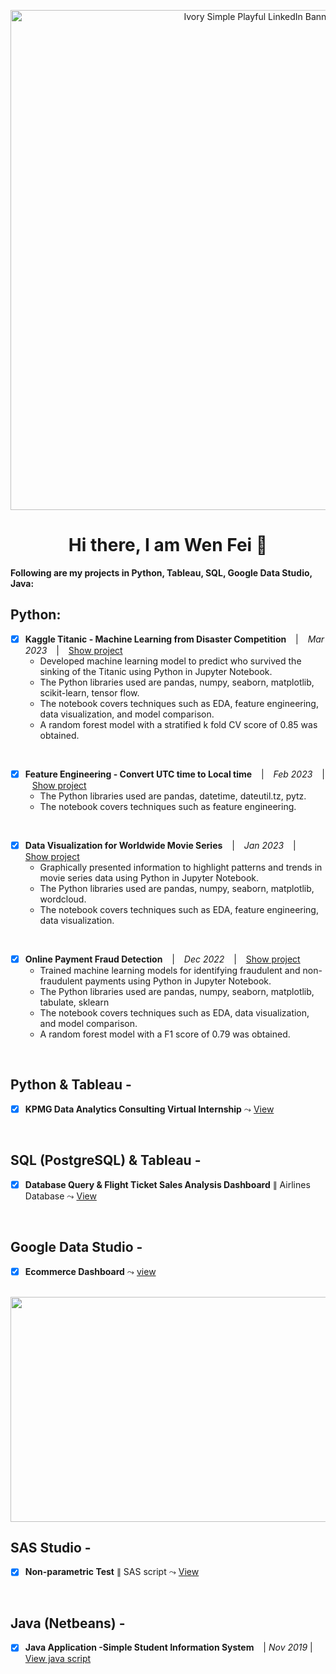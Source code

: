 <p align="center">

<img width="800" alt="Ivory Simple Playful LinkedIn Banner (1)" src="https://user-images.githubusercontent.com/118715799/212730837-839b3858-a9f8-44b2-abc2-13374ed9a723.png">
 
</p>

<h1 align="center">Hi there, I am Wen Fei 👋</h1>

<!--
**seuwenfei/seuwenfei** is a ✨ _special_ ✨ repository because its `README.md` (this file) appears on your GitHub profile.

Here are some ideas to get you started:

- 🔭 I’m currently working on ...
- 🌱 I’m currently learning ...
- 👯 I’m looking to collaborate on ...
- 🤔 I’m looking for help with ...
- 💬 Ask me about ...
- 📫 How to reach me: ...
- 😄 Pronouns: ...
- ⚡ Fun fact: ...
-->


**Following are my projects in Python, Tableau, SQL, Google Data Studio, Java:**

## Python: 

- [x] **Kaggle Titanic - Machine Learning from Disaster Competition** &ensp; | &ensp; *Mar 2023* &ensp; | &ensp; [Show project](https://www.kaggle.com/code/seuwenfei/titanic-random-forest-cv-score-0-85)
    * Developed machine learning model to predict who survived the sinking of the Titanic using Python in Jupyter Notebook. 
    * The Python libraries used are pandas, numpy, seaborn, matplotlib, scikit-learn, tensor flow.
    * The notebook covers techniques such as EDA, feature engineering, data visualization, and model comparison.
    * A random forest model with a stratified k fold CV score of 0.85 was obtained.
<br/>

- [x] **Feature Engineering - Convert UTC time to Local time** &ensp; | &ensp; *Feb 2023* &ensp; | &ensp; [Show project](https://www.kaggle.com/code/seuwenfei/feature-engineering-convert-utc-to-local-time)
    * The Python libraries used are pandas, datetime, dateutil.tz, pytz.
    * The notebook covers techniques such as feature engineering.
<br/>

- [x] **Data Visualization for Worldwide Movie Series** &ensp; | &ensp; *Jan 2023* &ensp; | &ensp; [Show project](https://github.com/seuwenfei/Data-visualization-for-worldwide-movie-series)
    * Graphically presented information to highlight patterns and trends in movie series data using Python in Jupyter Notebook.
    * The Python libraries used are pandas, numpy, seaborn, matplotlib, wordcloud.
    * The notebook covers techniques such as EDA, feature engineering, data visualization.       
<br/>

- [x] **Online Payment Fraud Detection** &ensp; | &ensp; *Dec 2022* &ensp; | &ensp; [Show project](https://github.com/seuwenfei/Online-payment-fraud-detection/blob/main/online-payment-fraud-detection.ipynb)
    * Trained machine learning models for identifying fraudulent and non-fraudulent payments using Python in Jupyter Notebook.
    * The Python libraries used are pandas, numpy, seaborn, matplotlib, tabulate, sklearn
    * The notebook covers techniques such as EDA, data visualization, and model comparison.
    * A random forest model with a F1 score of 0.79 was obtained. 
<br/>
 
## Python & Tableau - 
- [x] **KPMG Data Analytics Consulting Virtual Internship** $\leadsto$ [View](https://github.com/seuwenfei/KPMG_Virtual_Internship)
<br/>

## SQL (PostgreSQL) & Tableau - 
- [x] **Database Query & Flight Ticket Sales Analysis Dashboard** $\parallel$ Airlines Database $\leadsto$ [View](https://github.com/seuwenfei/Airlines-flight-ticket-sales-analysis)
<br/>

## Google Data Studio - 
- [x] **Ecommerce Dashboard** $\leadsto$ [view](https://datastudio.google.com/reporting/95a3a789-6bcd-472a-859f-e880cb1b9255)
 
&emsp;&emsp;&emsp;&emsp;&ensp;<img src="https://user-images.githubusercontent.com/118715799/211293796-cd14a0f5-2ebd-4a1f-b172-471ac2871cbc.png" width="510" height="360" />
<br/>

## SAS Studio - 
- [x] **Non-parametric Test** $\parallel$ SAS script $\leadsto$ [View](https://github.com/seuwenfei/Nonparametric-tests/blob/main/NonParametric.sas)
<br/>

## Java (Netbeans) - 
- [x] **Java Application -Simple Student Information System** &ensp; | *Nov 2019* | &ensp; [View java script](https://github.com/seuwenfei/Java-application-simple-info-system/blob/main/StudentInfoSys.java)

